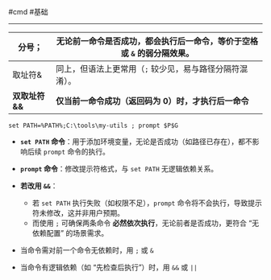#cmd #基础 

---

| 分号；        | **无论前一命令是否成功，都会执行后一命令**，等价于空格或 `&` 的弱分隔效果。 |
| ---------- | ------------------------------------------ |
| 取址符&       | 同上，但语法上更常用（`;` 较少见，易与路径分隔符混淆）。             |
| **双取址符&&** | **仅当前一命令成功（返回码为 0）时，才执行后一命令**              |
```
set PATH=%PATH%;C:\tools\my-utils ; prompt $P$G
```
- **`set PATH` 命令**：用于添加环境变量，无论是否成功（如路径已存在），都不影响后续 `prompt` 命令的执行。
- **`prompt` 命令**：修改提示符格式，与 `set PATH` 无逻辑依赖关系。
	
- **若改用 `&&`**：
    - 若 `set PATH` 执行失败（如权限不足），`prompt` 命令将不会执行，导致提示符未修改，这并非用户预期。
    - 而使用 `;` 可确保两条命令 **必然依次执行**，无论前者是否成功，更符合 “无依赖配置” 的场景需求。

- 当命令需对前一个命令无依赖时，用 `;` 或 `&`
- 当命令有逻辑依赖（如 “先检查后执行”）时，用 `&&` 或 `||`